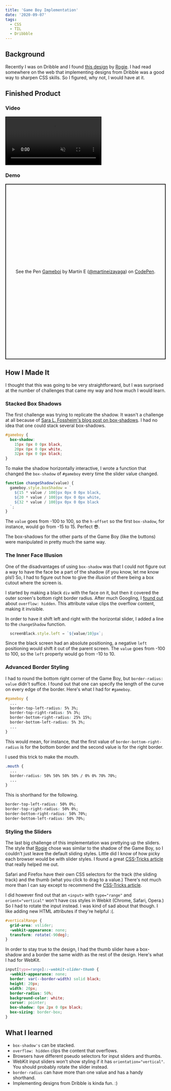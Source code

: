 ```yaml
---
title: 'Game Boy Implementation'
date: '2020-09-07'
tags:
  - CSS
  - TIL
  - Dribbble
---
```

## Background

Recently I was on Dribble and I found [this design](https://dribbble.com/shots/11303806-Figma-Smart-Animated-Gameboy) by [Rogie](https://dribbble.com/rogie). I had read somewhere on the web that implementing designs from Dribble was a good way to sharpen CSS skills. So I figured, why not, I would have at it.

## Finished Product
### Video
<video autoplay loop muted controls controlslist="nodownload nofullscreen noremoteplayback" preload="auto" style="border: 1px solid black">
  <source src="/videos/gameboy-demo.mp4" type="video/mp4">
  <source src="/videos/gameboy-demo.webm" type="video/webm">
  Your browser doesn't support the HTML5 video tag :(
</video>

### Demo
<p class="codepen" data-height="550" data-theme-id="light" data-default-tab="result" data-user="martineizayaga" data-slug-hash="gOaeOgK" style="height: 550px; box-sizing: border-box; display: flex; align-items: center; justify-content: center; border: 2px solid; margin: 1em 0; padding: 1em;" data-pen-title="Gameboi">
  <span>See the Pen <a href="https://codepen.io/martineizayaga/pen/gOaeOgK">
  Gameboi</a> by Martín E (<a href="https://codepen.io/martineizayaga">@martineizayaga</a>)
  on <a href="https://codepen.io">CodePen</a>.</span>
</p>
<script async src="https://static.codepen.io/assets/embed/ei.js"></script>

## How I Made It
I thought that this was going to be very straightforward, but I was surprised at the number of challenges that came my way and how much I would learn.

### Stacked Box Shadows
The first challenge was trying to replicate the shadow. It wasn't a challenge at all because of [Sara L. Fossheim's blog post on box-shadows](https://fossheim.io/writing/posts/css-box-shadow-animation/). I had no idea that one could stack several box-shadows.
```css
#gameboy {
  box-shadow:
    15px 0px 0 0px black,
    20px 0px 0 0px white,
    32px 0px 0 0px black;
}
```

To make the shadow horizontally interactive, I wrote a function that changed the `box-shadow` of `#gameboy` every time the slider value changed.

```javascript
function changeShadow(value) {
  gameboy.style.boxShadow = `
    ${15 * value / 100}px 0px 0 0px black,
    ${20 * value / 100}px 0px 0 0px white,
    ${32 * value / 100}px 0px 0 0px black
  `;
}
```

The  `value` goes from -100 to 100, so the `h-offset` so the first `box-shadow`, for instance, would go from -15 to 15. Perfect 😎.

The box-shadows for the other parts of the Game Boy (like the buttons) were manipulated in pretty much the same way.

### The Inner Face Illusion
One of the disadvantages of using `box-shadow` was that I could not figure out a way to have the face be a part of the shadow (if you know, let me know pls!) So, I had to figure out how to give the *illusion* of there being a box cutout where the screen is.

I started by making a black `div` with the face on it, but then it covered the outer screen's bottom right border radius. After much Googling, I [found out](https://stackoverflow.com/a/11725743) about `overflow: hidden`. This attribute value clips the overflow content, making it invisible.

In order to have it shift left and right with the horizontal slider, I added a line to the `changeShadow` function.

```javascript
  screenBlack.style.left = `${value/10}px`;
```

Since the black screen had an absolute positioning, a negative `left` positioning would shift it out of the parent screen. The `value` goes from -100 to 100, so the `left` property would go from -10 to 10.

### Advanced Border Styling
I had to round the bottom right corner of the Game Boy, but `border-radius: value` didn't suffice. I found out that one can specify the length of the curve on every edge of the border. Here's what I had for `#gameboy`.
```css
#gameboy {
  ...
  border-top-left-radius: 5% 3%;
  border-top-right-radius: 5% 3%;
  border-bottom-right-radius: 25% 15%;
  border-bottom-left-radius: 5% 3%;
  ...
}
```

This would mean, for instance, that the first value of `border-bottom-right-radius` is for the bottom border and the second value is for the right border.

I used this trick to make the mouth.

```css 
.mouth {
  ...
  border-radius: 50% 50% 50% 50% / 0% 0% 70% 70%;
  ...
}
```

This is shorthand for the following.

```css
border-top-left-radius: 50% 0%;
border-top-right-radius: 50% 0%;
border-bottom-right-radius: 50% 70%;
border-bottom-left-radius: 50% 70%;

```

### Styling the Sliders
The last big challenge of this implementation was prettying up the sliders. The style that [Rogie](https://dribbble.com/rogie) chose was similar to the shadow of the Game Boy, so I couldn't just leave the default sliding styles. Little did I know of how picky each browser would be with slider styles. I found a great [CSS-Tricks article](https://css-tricks.com/styling-cross-browser-compatible-range-inputs-css/) that really helped me out.

Safari and Firefox have their own CSS selectors for the track (the sliding track) and the thumb (what you click to drag to a value.) There's not much more than I can say except to recommend the [CSS-Tricks article](https://css-tricks.com/styling-cross-browser-compatible-range-inputs-css/).

I did however find out that an `<input>` with `type="range"` and `orient="vertical"` won't have css styles in Webkit (Chrome, Safari, Opera.) So I had to rotate the input instead. I was kind of sad about that though. I like adding new HTML attributes if they're helpful :(.

```css
#verticalRange {
  grid-area: vslider;
  -webkit-appearance: none;
  transform: rotate(-90deg);
}
```

In order to stay true to the design, I had the thumb slider have a box-shadow and a border the same width as the rest of the design. Here's what I had for WebKit.

```css
input[type=range]::-webkit-slider-thumb {
  -webkit-appearance: none;
  border: var(--border-width) solid black;
  height: 20px;
  width: 20px;
  border-radius: 50%;
  background-color: white;
  cursor: pointer;
  box-shadow: 0px 2px 0 0px black;
  box-sizing: border-box;
}
```

## What I learned
- `box-shadow's` can be stacked.
- `overflow: hidden` clips the content that overflows.
- Browsers have different pseudo selectors for input sliders and thumbs.
- WebKit input sliders won't show styling if it has `orientation="vertical"`. You should probably rotate the slider instead.
- `border-radius` can have more than one value and has a handy shorthand.
- Implementing designs from Dribble is kinda fun. :)
